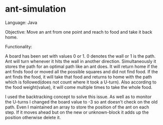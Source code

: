 # ant-simulation
Language: Java

Objective: Move an ant from one point and reach to food and take it back home.

Functionality:

A board has been set with values 0 or 1. 0 denotes the wall or 1 is the path. Ant will turn whenever it hits the wall in another direction. Simultaneously it stores the path for an optimal path like an ant does. It will return home if the ant finds food or moved all the possible squares and did not find food. If the ant finds the food, it will take that food and returns to home with the path which is followed(does not count where it took a U-turn). Also according to the food weight(value), it will come multiple times to take the whole food.


I used the backtracking concept to solve this issue. As well as to monitor the U-turns I changed the board value to -3 so ant doesn't check on the old path. Even I maintained an array to store the position of the ant on each step. If it moves ahead but on the new or unknown-block it adds up the position otherwise delete it.
